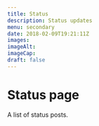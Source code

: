 ```yaml
---
title: Status
description: Status updates
menu: secondary
date: 2018-02-09T19:21:11Z
images: 
imageAlt: 
imageCap:
draft: false
---
```


# Status page

A list of status posts.
